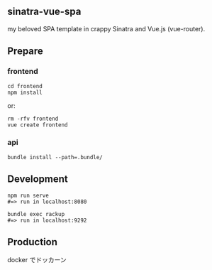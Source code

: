 sinatra-vue-spa
---

my beloved SPA template in crappy Sinatra and Vue.js (vue-router).

## Prepare

### frontend

    cd frontend
    npm install

or:

    rm -rfv frontend
    vue create frontend


### api

    bundle install --path=.bundle/

## Development

    npm run serve
    #=> run in localhost:8080

    bundle exec rackup
    #=> run in localhost:9292

## Production

docker でドッカーン
